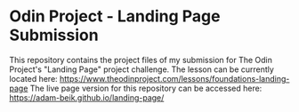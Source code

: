 # Odin Project - Landing Page Submission
This repository contains the project files of my submission for The Odin Project's "Landing Page" project challenge.
The lesson can be currently located here: https://www.theodinproject.com/lessons/foundations-landing-page
The live page version for this repository can be accessed here: https://adam-beik.github.io/landing-page/
